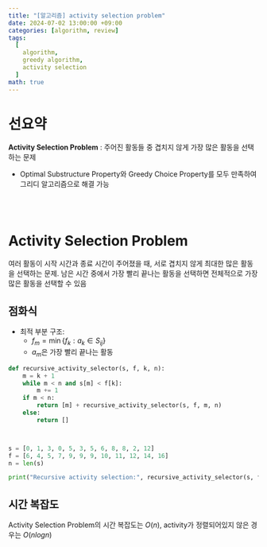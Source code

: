 ```yaml
---
title: "[알고리즘] activity selection problem"
date: 2024-07-02 13:00:00 +09:00
categories: [algorithm, review]
tags:
  [
    algorithm,
    greedy algorithm,
    activity selection
  ]
math: true
---
```


# **선요약**

**Activity Selection Problem** : 주어진 활동들 중 겹치지 않게 가장 많은 활동을 선택하는 문제

- Optimal Substructure Property와 Greedy Choice Property를 모두 만족하여 그리디 알고리즘으로 해결 가능

<br/>
<br/>

# **Activity Selection Problem**


여러 활동이 시작 시간과 종료 시간이 주어졌을 때, 서로 겹치지 않게 최대한 많은 활동을 선택하는 문제. 남은 시간 중에서 가장 빨리 끝나는 활동을 선택하면 전체적으로 가장 많은 활동을 선택할 수 있음

## **점화식**

- 최적 부분 구조:
  - $f_m = \min \{ f_k : a_k \in S_{ij} \}$
  - $a_m$은 가장 빨리 끝나는 활동



```python
def recursive_activity_selector(s, f, k, n):
    m = k + 1
    while m < n and s[m] < f[k]:
        m += 1
    if m < n:
        return [m] + recursive_activity_selector(s, f, m, n)
    else:
        return []



s = [0, 1, 3, 0, 5, 3, 5, 6, 8, 8, 2, 12]
f = [6, 4, 5, 7, 9, 9, 9, 10, 11, 12, 14, 16]
n = len(s)

print("Recursive activity selection:", recursive_activity_selector(s, f, 0, n))
```

## **시간 복잡도**

Activity Selection Problem의 시간 복잡도는 $O(n)$, activity가 정렬되어있지 않은 경우는 $O(n log n)$
